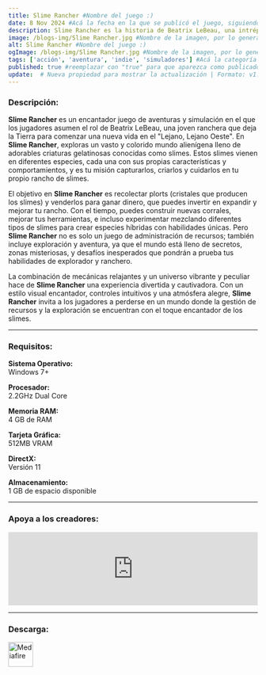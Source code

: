```yaml
---
title: Slime Rancher #Nombre del juego :)
date: 8 Nov 2024 #Acá la fecha en la que se publicó el juego, siguiendo este formato: Dia "30", Mes "Oct", Año "2024" = como debe quedar: 30 Oct 2024
description: Slime Rancher es la historia de Beatrix LeBeau, una intrépida y joven ranchera que se prepara para una vida a mil años luz de la Tierra en la ‘Lejana, Lejana Pradera’ donde prueba su suerte para ganarse la vida lidiando con slimes. #Acá una mini descripción del juego
image: /blogs-img/Slime Rancher.jpg #Nombre de la imagen, por lo general es exactamente el mismo nombre que el juego excluyendo lo ":" (Dos puntos)
alt: Slime Rancher #Nombre del juego :)
ogImage: /blogs-img/Slime Rancher.jpg #Nombre de la imagen, por lo general es exactamente el mismo nombre que el juego excluyendo lo ":" (Dos puntos)
tags: ['acción', 'aventura', 'indie', 'simuladores'] #Acá la categoría o categorías del juego, si es más de una se coloca en este formato: ['categoría1', 'categoría2']
published: true #reemplazar con "true" para que aparezca como publicado
update:  # Nueva propiedad para mostrar la actualización | Formato: v1.0.0
---
```


<!--En VSCode seleccionando una palabra, por ejemplo: "Slime Rancher" y apretando Ctrl+F2 se seleccionan todas las palabras iguales-->

### Descripción:
**Slime Rancher** es un encantador juego de aventuras y simulación en el que los jugadores asumen el rol de Beatrix LeBeau, una joven ranchera que deja la Tierra para comenzar una nueva vida en el "Lejano, Lejano Oeste". En **Slime Rancher**, exploras un vasto y colorido mundo alienígena lleno de adorables criaturas gelatinosas conocidas como slimes. Estos slimes vienen en diferentes especies, cada una con sus propias características y comportamientos, y es tu misión capturarlos, criarlos y cuidarlos en tu propio rancho de slimes.

El objetivo en **Slime Rancher** es recolectar plorts (cristales que producen los slimes) y venderlos para ganar dinero, que puedes invertir en expandir y mejorar tu rancho. Con el tiempo, puedes construir nuevas corrales, mejorar tus herramientas, e incluso experimentar mezclando diferentes tipos de slimes para crear especies híbridas con habilidades únicas. Pero **Slime Rancher** no es solo un juego de administración de recursos; también incluye exploración y aventura, ya que el mundo está lleno de secretos, zonas misteriosas, y desafíos inesperados que pondrán a prueba tus habilidades de explorador y ranchero.

La combinación de mecánicas relajantes y un universo vibrante y peculiar hace de **Slime Rancher** una experiencia divertida y cautivadora. Con un estilo visual encantador, controles intuitivos y una atmósfera alegre, **Slime Rancher** invita a los jugadores a perderse en un mundo donde la gestión de recursos y la exploración se encuentran con el toque encantador de los slimes.
<!--Prompt para Chat-GPT: Hazme una descripción para el juego "Slime Rancher" y cada que menciones "Slime Rancher" ponlo en negrita -->

---

### Requisitos:
**Sistema Operativo:**  
Windows 7+

**Procesador:**  
2.2GHz Dual Core

**Memoria RAM:**  
4 GB de RAM

**Tarjeta Gráfica:**  
512MB VRAM

**DirectX:**  
Versión 11

**Almacenamiento:**  
1 GB de espacio disponible

<!--Si falta o sobra un requisito se quita o se agrega manteniendo el mismo formato-->

---

### Apoya a los creadores:
<iframe src="https://store.steampowered.com/widget/433340/" frameborder="0" style="background-color: transparent; width: 100% !important; aspect-ratio: 646 / 190;"></iframe>

<!--Reemplazar los numeros (AppID) del juego (en este caso 2668510) por el numero (AppID) correspondiente con el juego a publicar-->
<!--El AppID se encuentra en la URL del Juego en Steam-->

---

### Descarga:

[<img src="https://gist.github.com/cxmeel/0dbc95191f239b631c3874f4ccf114e2/raw/download.svg" alt="Mediafire" height="50" />](https://www.mediafire.com/file/3s3zyq1bjv0kwqz/Slime+Rancher.zip/file)

<!-- # se debe reemplazar por el link de descarga-->

<!--NOMBRE-DEL-SERVICIO se debe reemplazar por el servicio donde está subido el juego-->